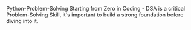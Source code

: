 Python-Problem-Solving
Starting from Zero in Coding - DSA is a critical Problem-Solving Skill, it's important to build a strong foundation before diving into it.
